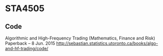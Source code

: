 # STA4505

## Code
Algorithmic and High-Frequency Trading (Mathematics, Finance and Risk) Paperback – 8 Jun. 2015
http://sebastian.statistics.utoronto.ca/books/algo-and-hf-trading/code/
